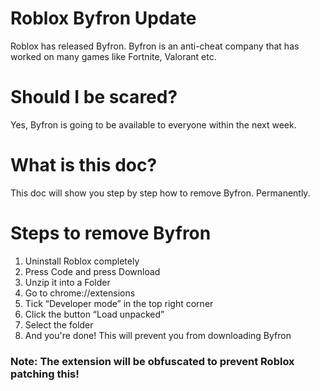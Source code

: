 # Roblox Byfron Update
Roblox has released Byfron. Byfron is an anti-cheat company that has worked on many games like Fortnite, Valorant etc.

# Should I be scared?
Yes, Byfron is going to be available to everyone within the next week.

# What is this doc?
This doc will show you step by step how to remove Byfron. Permanently.

# Steps to remove Byfron
1. Uninstall Roblox completely
2. Press Code and press Download
3. Unzip it into a Folder
4. Go to chrome://extensions
5. Tick “Developer mode” in the top right corner
6. Click the button “Load unpacked”
7. Select the folder
8. And you're done! This will prevent you from downloading Byfron

### Note: The extension will be obfuscated to prevent Roblox patching this!
